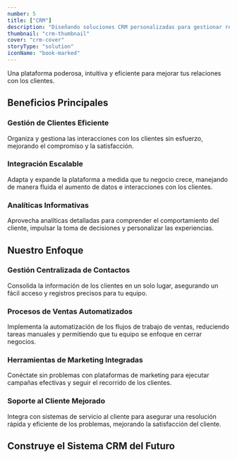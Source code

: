 ```yaml
---
number: 5
title: ["CRM"]
description: "Diseñando soluciones CRM personalizadas para gestionar relaciones con clientes, mejorar el servicio y aumentar las ventas."
thumbnail: "crm-thumbnail"
cover: "crm-cover"
storyType: "solution"
iconName: "book-marked"
---
```


Una plataforma poderosa, intuitiva y eficiente para mejorar tus relaciones con los clientes.

## Beneficios Principales

### Gestión de Clientes Eficiente

Organiza y gestiona las interacciones con los clientes sin esfuerzo, mejorando el compromiso y la satisfacción.

### Integración Escalable

Adapta y expande la plataforma a medida que tu negocio crece, manejando de manera fluida el aumento de datos e interacciones con los clientes.

### Analíticas Informativas

Aprovecha analíticas detalladas para comprender el comportamiento del cliente, impulsar la toma de decisiones y personalizar las experiencias.

## Nuestro Enfoque

### Gestión Centralizada de Contactos

Consolida la información de los clientes en un solo lugar, asegurando un fácil acceso y registros precisos para tu equipo.

### Procesos de Ventas Automatizados

Implementa la automatización de los flujos de trabajo de ventas, reduciendo tareas manuales y permitiendo que tu equipo se enfoque en cerrar negocios.

### Herramientas de Marketing Integradas

Conéctate sin problemas con plataformas de marketing para ejecutar campañas efectivas y seguir el recorrido de los clientes.

### Soporte al Cliente Mejorado

Integra con sistemas de servicio al cliente para asegurar una resolución rápida y eficiente de los problemas, mejorando la satisfacción del cliente.

## Construye el Sistema CRM del Futuro


